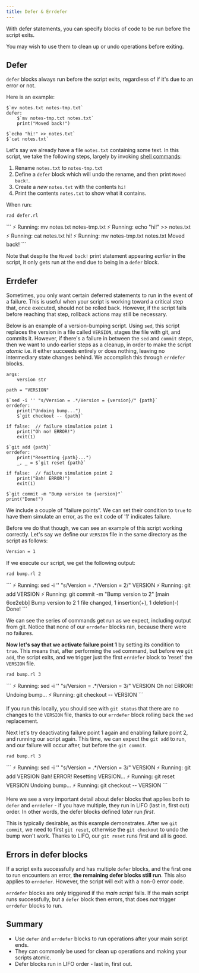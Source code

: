 ```yaml
---
title: Defer & Errdefer
---
```


With defer statements, you can specify blocks of code to be run before the script exits.

You may wish to use them to clean up or undo operations before exiting.

## Defer

`defer` blocks always run before the script exits, regardless of if it's due to an error or not.

Here is an example:

```rad title="defer.rad"
$`mv notes.txt notes-tmp.txt`
defer:
    $`mv notes-tmp.txt notes.txt`
    print("Moved back!")

$`echo "hi!" >> notes.txt`
$`cat notes.txt`
```

Let's say we already have a file `notes.txt` containing some text. In this script, we take the following steps, largely by invoking [shell commands](./shell-commands.md):

1. Rename `notes.txt` to `notes-tmp.txt`
2. Define a `defer` block which will undo the rename, and then print `Moved back!`.
3. Create a *new* `notes.txt` with the contents `hi!`
4. Print the contents `notes.txt` to show what it contains.

When run:

```shell
rad defer.rl
```

<div class="result">
```
⚡️ Running: mv notes.txt notes-tmp.txt
⚡️ Running: echo "hi!" >> notes.txt
⚡️ Running: cat notes.txt
hi!
⚡️ Running: mv notes-tmp.txt notes.txt
Moved back!
```
</div>

Note that despite the `Moved back!` print statement appearing *earlier* in the script, it only gets run at the end due to being in a `defer` block.

## Errdefer

Sometimes, you only want certain deferred statements to run in the event of a failure.
This is useful when your script is working toward a critical step that, once executed, should not be rolled back.
However, if the script fails before reaching that step, rollback actions may still be necessary.

Below is an example of a version-bumping script. Using `sed`, this script replaces the version in a file called `VERSION`, stages the file with git,
and commits it. However, if there's a failure in between the `sed` and `commit` steps, then we want to undo earlier steps as a cleanup, in order to
make the script *atomic* i.e. it either succeeds entirely or does nothing, leaving no intermediary state changes behind. We accomplish this through `errdefer` blocks. 

```rad title="bump.rad"
args:
    version str

path = "VERSION"

$`sed -i '' "s/Version = .*/Version = {version}/" {path}`
errdefer:
    print("Undoing bump...")
    $`git checkout -- {path}`

if false:  // failure simulation point 1
    print("Oh no! ERROR!")
    exit(1)

$`git add {path}`
errdefer:
    print("Resetting {path}...")
    _, _ = $`git reset {path}`

if false:  // failure simulation point 2
    print("Bah! ERROR!")
    exit(1)

$`git commit -m "Bump version to {version}"`
print("Done!")
```

We include a couple of "failure points". We can set their condition to `true` to have them simulate an error, as the exit code of '1' indicates failure.

Before we do that though, we can see an example of this script working correctly. Let's say we define our `VERSION` file in the same directory as the script as follows:

```txt title="VERSION"
Version = 1
```

If we execute our script, we get the following output:

```shell
rad bump.rl 2
```

<div class="result">
```
⚡️ Running: sed -i '' "s/Version = .*/Version = 2/" VERSION
⚡️ Running: git add VERSION
⚡️ Running: git commit -m "Bump version to 2"
[main 6ce2ebb] Bump version to 2
 1 file changed, 1 insertion(+), 1 deletion(-)
Done!
```
</div>

We can see the series of commands get run as we expect, including output from git. Notice that none of our `errdefer` blocks ran, because there were no failures.

**Now let's say that we activate failure point 1** by setting its condition to `true`. This means that, after performing the `sed` command, but before we `git add`, the script exits, and we trigger just the first `errdefer` block to 'reset' the `VERSION` file.

```shell
rad bump.rl 3
```

<div class="result">
```
⚡️ Running: sed -i '' "s/Version = .*/Version = 3/" VERSION
Oh no! ERROR!
Undoing bump...
⚡️ Running: git checkout -- VERSION
```
</div>

If you run this locally, you should see with `git status` that there are no changes to the `VERSION` file, thanks to our `errdefer` block rolling back the `sed` replacement.

Next let's try deactivating failure point 1 again and enabling failure point 2, and running our script again. This time, we can expect the `git add` to run, and our failure will occur after, but before the `git commit`.

```shell
rad bump.rl 3
```

<div class="result">
```
⚡️ Running: sed -i '' "s/Version = .*/Version = 3/" VERSION
⚡️ Running: git add VERSION
Bah! ERROR!
Resetting VERSION...
⚡️ Running: git reset VERSION
Undoing bump...
⚡️ Running: git checkout -- VERSION
```
</div>

Here we see a very important detail about defer blocks that applies both to `defer` and `errdefer` - if you have multiple, they run in LIFO (last in, first out) order. In other words, the defer blocks defined *later* run *first*.

This is typically desirable, as this example demonstrates. After we `git commit`, we need to first `git reset`, otherwise the `git checkout` to undo the bump won't work. Thanks to LIFO, our `git reset` runs first and all is good.

## Errors in defer blocks

If a script exits successfully and has multiple `defer` blocks, and the first one to run encounters an error, **the remaining defer blocks still run**. This also applies to `errdefer`. However, the script will exit with a non-0 error code.

`errdefer` blocks are only triggered if the *main script* fails. If the main script runs successfully, but a `defer` block then errors, that does *not* trigger `errdefer` blocks to run.

## Summary

- Use `defer` and `errdefer` blocks to run operations after your main script ends.
- They can commonly be used for clean up operations and making your scripts atomic.
- Defer blocks run in LIFO order - last in, first out.

[//]: # (todo next? or end guide?)
